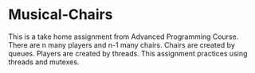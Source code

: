 # Musical-Chairs
This is a take home assignment from Advanced Programming Course. 
There are n many players and n-1 many chairs. 
Chairs are created by queues. Players are created by threads.
This assignment practices using threads and mutexes. 
